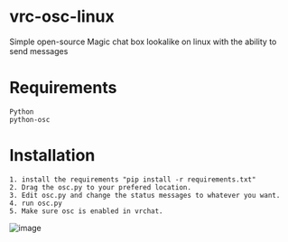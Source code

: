 # vrc-osc-linux

Simple open-source Magic chat box lookalike on linux with the ability to send messages

# Requirements
```
Python
python-osc
```

# Installation
```
1. install the requirements "pip install -r requirements.txt"
2. Drag the osc.py to your prefered location.
3. Edit osc.py and change the status messages to whatever you want.
4. run osc.py
5. Make sure osc is enabled in vrchat.
```

![image](https://github.com/user-attachments/assets/93b825c1-3f95-4614-be5e-493b3077f7c6)
